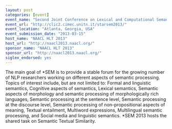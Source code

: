 ```yaml
---
layout: post
categories: [event]
event_name: "Second Joint Conference on Lexical and Computational Semantics (*SEM 2013)"
event_url: "http://clic2.cimec.unitn.it/starsem2013/"
event_location: "Atlanta, Georgia, USA"
event_submission_date: "2013-03-15"
host_name: "NAACL HLT 2013"
host_url: "http://naacl2013.naacl.org/"
sponsor_name: "NAACL HLT 2013"
sponsor_url: "http://naacl2013.naacl.org/"
siglex_endorsed: yes
---
```

The main goal of *SEM is to provide a stable forum for the growing number of NLP researchers working on different aspects of semantic processing. Topics of interest include, but are not limited to: Formal and linguistic semantics, Cognitive aspects of semantics, Lexical semantics, Semantic aspects of morphology and semantic processing of morphologically rich languages, Semantic processing at the sentence level, Semantic processing at the discourse level, Semantic processing of non-propositional aspects of meaning, Textual entailment, Multiword expressions, Multilingual semantic processing, and Social media and linguistic semantics. *SEM 2013 hosts the shared task on Semantic Textual Similarity.
